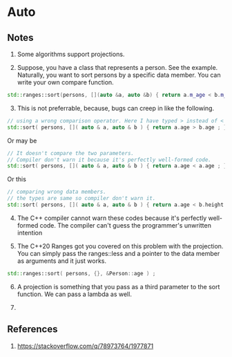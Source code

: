# Auto

## Notes
1. Some algorithms support projections. 

2. Suppose, you have a class that represents a person. See the example. Naturally, you want to sort persons by a specific data member. You can write your own compare function.

```cpp
std::ranges::sort(persons, [](auto &a, auto &b) { return a.m_age < b.m_age; });
```
3. This is not preferrable, because, bugs can creep in like the following.

```cpp
// using a wrong comparison operator. Here I have typed > instead of <
std::sort( persons, []( auto & a, auto & b ) { return a.age > b.age ; } ) ;
```
Or may be

```cpp
// It doesn't compare the two parameters.
// Compiler don't warn it because it's perfectly well-formed code.
std::sort( persons, []( auto & a, auto & b ) { return a.age < a.age ; } ) ;
```

Or this

```cpp
// comparing wrong data members.
// the types are same so compiler don't warn it.
std::sort( persons, []( auto & a, auto & b ) { return a.age < b.height ; } ) ;
```

4. The C++ compiler cannot warn these codes because it's perfectly well-formed code. The compiler can't guess the programmer's unwritten intention 

5. The C++20 Ranges got you covered on this problem with the projection. You can simply pass the ranges::less and a pointer to the data member as arguments and it just works.

```cpp
std::ranges::sort( persons, {}, &Person::age ) ;
```

6. A projection is something that you pass as a third parameter to the sort function. We can pass a lambda as well. 

7. 

## References

1. https://stackoverflow.com/q/78973764/1977871

